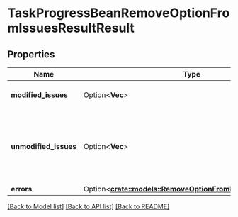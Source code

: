 # TaskProgressBeanRemoveOptionFromIssuesResultResult

## Properties

Name | Type | Description | Notes
------------ | ------------- | ------------- | -------------
**modified_issues** | Option<**Vec<i64>**> | The IDs of the modified issues. | [optional]
**unmodified_issues** | Option<**Vec<i64>**> | The IDs of the unchanged issues, those issues where errors prevent modification. | [optional]
**errors** | Option<[**crate::models::RemoveOptionFromIssuesResultErrors**](RemoveOptionFromIssuesResult_errors.md)> |  | [optional]

[[Back to Model list]](../README.md#documentation-for-models) [[Back to API list]](../README.md#documentation-for-api-endpoints) [[Back to README]](../README.md)


